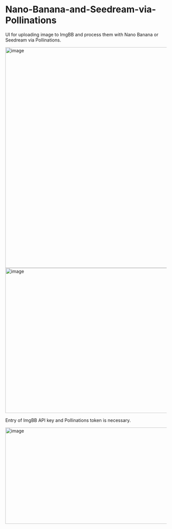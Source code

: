 # Nano-Banana-and-Seedream-via-Pollinations
UI for uploading image to ImgBB and process them with Nano Banana or Seedream via Pollinations.

<img width="691" height="689" alt="image" src="https://github.com/user-attachments/assets/29fdb7b1-942c-45fc-bcc5-1598a7146953" />

<img width="697" height="453" alt="image" src="https://github.com/user-attachments/assets/171bbd29-8718-40ad-9db5-4e081fd49cd9" />

Entry of ImgBB API key and Pollinations token is necessary.

<img width="674" height="301" alt="image" src="https://github.com/user-attachments/assets/281203b9-a256-4d4d-ba5f-5764cbae7491" />


